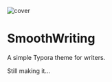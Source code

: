 ![cover](https://user-images.githubusercontent.com/2960097/95219392-e85ba900-0827-11eb-8aaa-09d06d7ee22d.png)

# SmoothWriting

A simple Typora theme for writers.

Still making it...
